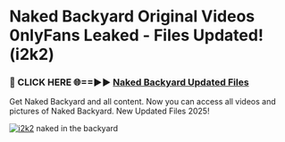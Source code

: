 # Naked Backyard Original Videos 0nlyFans Leaked - Files Updated! (i2k2)

<h3>🔴 CLICK HERE 🌐==►► <a href="https://tinyurl.com/up5wt9bj" rel="nofollow">Naked Backyard Updated Files</a></h3>

Get Naked Backyard and all content. Now you can access all videos and pictures of Naked Backyard. New Updated Files 2025!

[![i2k2](https://i.imgur.com/ABiUzMV.gif)](https://tinyurl.com/up5wt9bj)
naked in the backyard